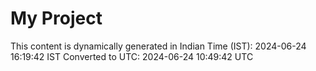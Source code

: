 # My Project

This content is dynamically generated in Indian Time (IST): 2024-06-24 16:19:42 IST
Converted to UTC: 2024-06-24 10:49:42 UTC
